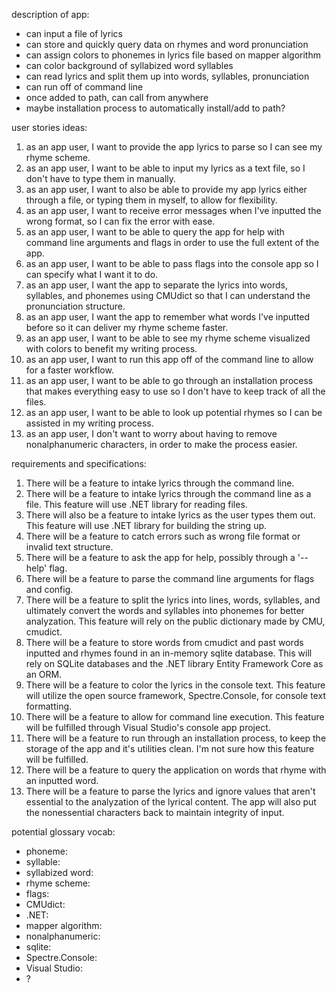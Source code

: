 description of app:
- can input a file of lyrics
- can store and quickly query data on rhymes and word pronunciation
- can assign colors to phonemes in lyrics file based on mapper algorithm
- can color background of syllabized word syllables
- can read lyrics and split them up into words, syllables, pronunciation
- can run off of command line
- once added to path, can call from anywhere
- maybe installation process to automatically install/add to path?


user stories ideas:
1. as an app user, I want to provide the app lyrics to parse so I can see my rhyme scheme.
2. as an app user, I want to be able to input my lyrics as a text file, so I don't have to type them in manually.
3. as an app user, I want to also be able to provide my app lyrics either through a file, or typing them in myself, to allow for flexibility.
4. as an app user, I want to receive error messages when I've inputted the wrong format, so I can fix the error with ease.
5. as an app user, I want to be able to query the app for help with command line arguments and flags in order to use the full extent of the app.
6. as an app user, I want to be able to pass flags into the console app so I can specify what I want it to do.
7. as an app user, I want the app to separate the lyrics into words, syllables, and phonemes using CMUdict so that I can understand the pronunciation structure.
8. as an app user, I want the app to remember what words I've inputted before so it can deliver my rhyme scheme faster.
9. as an app user, I want to be able to see my rhyme scheme visualized with colors to benefit my writing process.
10. as an app user, I want to run this app off of the command line to allow for a faster workflow.
11. as an app user, I want to be able to go through an installation process that makes everything easy to use so I don't have to keep track of all the files.
12. as an app user, I want to be able to look up potential rhymes so I can be assisted in my writing process.
13. as an app user, I don't want to worry about having to remove nonalphanumeric characters, in order to make the process easier.

requirements and specifications:
1. There will be a feature to intake lyrics through the command line.
2. There will be a feature to intake lyrics through the command line as a file. This feature will use .NET library for reading files.
3. There will also be a feature to intake lyrics as the user types them out. This feature will use .NET library for building the string up.
4. There will be a feature to catch errors such as wrong file format or invalid text structure.
5. There will be a feature to ask the app for help, possibly through a '--help' flag.
6. There will be a feature to parse the command line arguments for flags and config.
7. There will be a feature to split the lyrics into lines, words, syllables, and ultimately convert the words and syllables into phonemes for better analyzation. This feature will rely on the public dictionary made by CMU, cmudict.
8. There will be a feature to store words from cmudict and past words inputted and rhymes found in an in-memory sqlite database. This will rely on SQLite databases and the .NET library Entity Framework Core as an ORM.
9. There will be a feature to color the lyrics in the console text. This feature will utilize the open source framework, Spectre.Console, for console text formatting.
10. There will be a feature to allow for command line execution. This feature will be fulfilled through Visual Studio's console app project.
11. There will be a feature to run through an installation process, to keep the storage of the app and it's utilities clean. I'm not sure how this feature will be fulfilled.
12. There will be a feature to query the application on words that rhyme with an inputted word.
13. There will be a feature to parse the lyrics and ignore values that aren't essential to the analyzation of the lyrical content. The app will also put the nonessential characters back to maintain integrity of input.

potential glossary vocab:
- phoneme:
- syllable:
- syllabized word:
- rhyme scheme:
- flags:
- CMUdict:
- .NET:
- mapper algorithm:
- nonalphanumeric:
- sqlite:
- Spectre.Console:
- Visual Studio:
- ?
